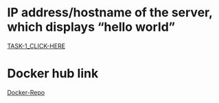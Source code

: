 # IP address/hostname of the server, which displays “hello world”
[TASK-1_CLICK-HERE](https://task.ritikvirus.info)

# Docker hub link
[Docker-Repo](https://hub.docker.com/repository/docker/ritikvirus/task1/general)
